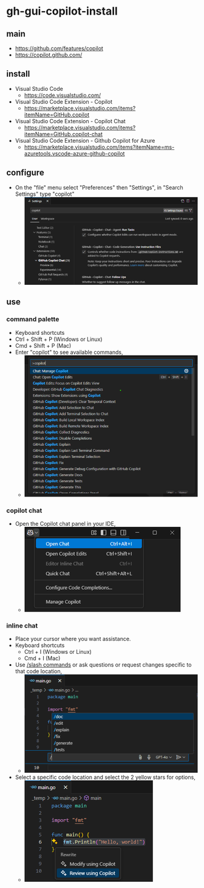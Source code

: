 # gh-gui-copilot-install

## main

- https://github.com/features/copilot
- https://copilot.github.com/

## install

- Visual Studio Code
  - https://code.visualstudio.com/
- Visual Studio Code Extension - Copilot
  - https://marketplace.visualstudio.com/items?itemName=GitHub.copilot
- Visual Studio Code Extension - Copilot Chat
  - https://marketplace.visualstudio.com/items?itemName=GitHub.copilot-chat
- Visual Studio Code Extension - Github Copilot for Azure
  - https://marketplace.visualstudio.com/items?itemName=ms-azuretools.vscode-azure-github-copilot

## configure

- On the "file" menu select "Preferences" then "Settings", in "Search Settings" type  "copilot"
  - ![copilot-configure](images/copilot-configure.png)

## use

### command palette

- Keyboard shortcuts 
-   Ctrl + Shift + P (Windows or Linux)
-   Cmd + Shift + P (Mac)
- Enter "copilot" to see available commands,
  - ![copilot-command-palette](images/copilot-command-palette.png)

### copilot chat

- Open the Copilot chat panel in your IDE,
  - ![copilot-chat](images/copilot-chat.png)

### inline chat

- Place your cursor where you want assistance.
- Keyboard shortcuts
  - Ctrl + I (Windows or Linux)
  - Cmd + I (Mac)
- Use [/slash commands](gh-cli-copilot-cheatsheet.md#slash-commands) or ask questions or request changes specific to that code location,
  - ![copilot-inline-chat-1](images/copilot-inline-chat-1.png)
- Select a specific code location and select the 2 yellow stars for options,
  - ![copilot-inline-chat-2](images/copilot-inline-chat-2.png)
